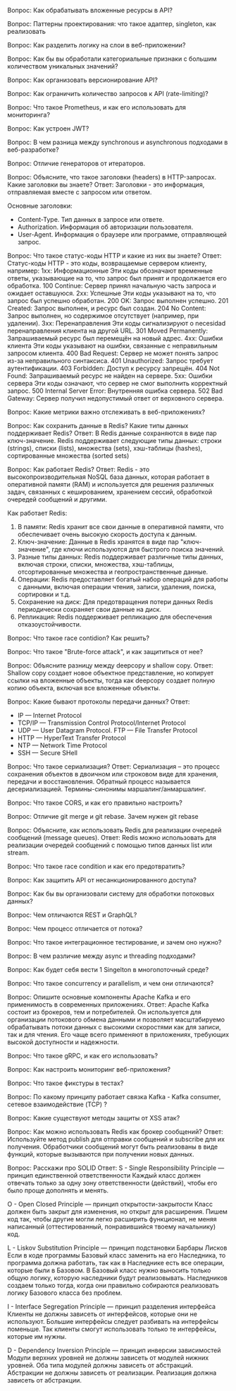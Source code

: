 Вопрос:
Как обрабатывать вложенные ресурсы в API?

Вопрос:
Паттерны проектирования: что такое адаптер, singleton, как реализовать

Вопрос:
Как разделить логику на слои в веб-приложении?

Вопрос:
Как бы вы обработали категориальные признаки с большим количеством уникальных значений?

Вопрос:
Как организовать версионирование API?

Вопрос:
Как ограничить количество запросов к API (rate-limiting)?

Вопрос:
Что такое Prometheus, и как его использовать для мониторинга?

Вопрос:
Как устроен JWT?

Вопрос:
В чем разница между synchronous и asynchronous подходами в веб-разработке?

Вопрос:
Отличие генераторов от итераторов.

Вопрос:
Объясните, что такое заголовки (headers) в HTTP-запросах. Какие заголовки вы знаете?
Ответ:
Заголовки - это информация, отправляемая вместе с запросом или ответом.

Основные заголовки:

- Content-Type. Тип данных в запросе или ответе.
- Authorization. Информация об авторизации пользователя.
- User-Agent. Информация о браузере или программе, отправляющей запрос.

Вопрос:
Что такое статус-коды HTTP и какие из них вы знаете?
Ответ:
Статус-коды HTTP - это коды, возвращаемые сервером клиенту, например:
1xx: Информационные
Эти коды обозначают временные ответы, указывающие на то, что запрос был принят и продолжается его обработка.
100 Continue: Сервер принял начальную часть запроса и ожидает оставшуюся.
2xx: Успешные
Эти коды указывают на то, что запрос был успешно обработан.
200 OK: Запрос выполнен успешно.
201 Created: Запрос выполнен, и ресурс был создан.
204 No Content: Запрос выполнен, но содержимое отсутствует (например, при удалении).
3xx: Перенаправления
Эти коды сигнализируют о necesidad перенаправления клиента на другой URL.
301 Moved Permanently: Запрашиваемый ресурс был перемещён на новый адрес.
4xx: Ошибки клиента
Эти коды указывают на ошибки, связанные с неправильным запросом клиента.
400 Bad Request: Сервер не может понять запрос из-за неправильного синтаксиса.
401 Unauthorized: Запрос требует аутентификации.
403 Forbidden: Доступ к ресурсу запрещён.
404 Not Found: Запрашиваемый ресурс не найден на сервере.
5xx: Ошибки сервера
Эти коды означают, что сервер не смог выполнить корректный запрос.
500 Internal Server Error: Внутренняя ошибка сервера.
502 Bad Gateway: Сервер получил недопустимый ответ от верховного сервера.

Вопрос:
Какие метрики важно отслеживать в веб-приложениях?

Вопрос:
Как сохранить данные в Redis? Какие типы данных поддерживает Redis?
Ответ:
В Redis данные сохраняются в виде пар ключ-значение. Redis поддерживает следующие типы данных: строки (strings), списки (lists), множества (sets), хэш-таблицы (hashes), сортированные множества (sorted sets)

Вопрос:
Как работает Redis?
Ответ:
Redis - это высокопроизводительная NoSQL база данных, которая работает в оперативной памяти (RAM) и используется для решения различных задач, связанных с кешированием, хранением сессий, обработкой очередей сообщений и другими.

Как работает Redis:

1. В памяти: Redis хранит все свои данные в оперативной памяти, что обеспечивает очень высокую скорость доступа к данным.
2. Ключ-значение: Данные в Redis хранятся в виде пар "ключ-значение", где ключи используются для быстрого поиска значений.
3. Разные типы данных: Redis поддерживает различные типы данных, включая строки, списки, множества, хэш-таблицы, отсортированные множества и геопространственные данные.
4. Операции: Redis предоставляет богатый набор операций для работы с данными, включая операции чтения, записи, удаления, поиска, сортировки и т.д.
5. Сохранение на диск: Для предотвращения потери данных Redis периодически сохраняет свои данные на диск.
6. Репликация: Redis поддерживает репликацию для обеспечения отказоустойчивости.

Вопрос:
Что такое race contidion? Как решить?

Вопрос:
Что такое "Brute-force attack", и как защититься от нее?

Вопрос:
Объясните разницу между deepcopy и shallow copy.
Ответ:
Shallow copy создает новое объектное представление, но копирует ссылки на вложенные объекты, тогда как deepcopy создает полную копию объекта, включая все вложенные объекты.

Вопрос:
Какие бывают протоколы передачи данных?
Ответ:

- IP — Internet Protocol
- TCP/IP — Transmission Control Protocol/Internet Protocol
- UDP — User Datagram Protocol. FTP — File Transfer Protocol
- HTTP — HyperText Transfer Protocol
- NTP — Network Time Protocol
- SSH — Secure SHell

Вопрос:
Что такое сериализация?
Ответ:
Сериализация – это процесс сохранения объектов в двоичном или строковом виде для хранения, передачи и восстановления. Обратный процесс называется десериализацией. Термины-синонимы маршалинг/анмаршалинг.

Вопрос:
Что такое CORS, и как его правильно настроить?

Вопрос:
Отличие git merge и git rebase. Зачем нужен git rebase

Вопрос:
Объясните, как использовать Redis для реализации очередей сообщений (message queues).
Ответ:
Redis можно использовать для реализации очередей сообщений с помощью типов данных list или stream.

Вопрос:
Что такое race condition и как его предотвратить?

Вопрос:
Как защитить API от несанкционированного доступа?

Вопрос:
Как бы вы организовали систему для обработки потоковых данных?

Вопрос:
Чем отличаются REST и GraphQL?

Вопрос:
Чем процесс отличается от потока?

Вопрос:
Что такое интеграционное тестирование, и зачем оно нужно?

Вопрос:
В чем различие между async и threading подходами?

Вопрос:
Как будет себя вести 1 Singelton в многопоточный среде?

Вопрос:
Что такое concurrency и parallelism, и чем они отличаются?

Вопрос:
Опишите основные компоненты Apache Kafka и его применимость в современных приложениях.
Ответ:
Apache Kafka состоит из брокеров, тем и потребителей. Он используется для организации потокового обмена данными и позволяет масштабируемо обрабатывать потоки данных с высокими скоростями как для записи, так и для чтения. Его чаще всего применяют в приложениях, требующих высокой доступности и надежности.

Вопрос:
Что такое gRPC, и как его использовать?

Вопрос:
Как настроить мониторинг веб-приложения?

Вопрос:
Что такое фикстуры в тестах?

Вопрос:
По какому принципу работает связка Kafka - Kafka consumer, сетевое взаимодействие (TCP) ?

Вопрос:
Какие существуют методы защиты от XSS атак?

Вопрос:
Как можно использовать Redis как брокер сообщений?
Ответ:
Используйте метод publish для отправки сообщений и subscribe для их получения. Обработчики сообщений могут быть реализованы в виде функций, которые вызываются при получении новых данных.

Вопрос:
Расскажи про SOLID
Ответ:
S - Single Responsibility Principle — принцип единственной ответственности
Каждый класс должен отвечать только за одну зону ответственности (действий), чтобы его было проще дополнять и менять.

O - Open Closed Principle — принцип открытости-закрытости
Класс должен быть закрыт для изменения, но открыт для расширения. Пишем код так, чтобы другие могли легко расширить функционал, не меняя написанный (оттестированный, понравившийся твоему начальнику) код.

L - Liskov Substitution Principle — принцип подстановки Барбары Лисков
Если в коде программы Базовый класс заменить на его Наследника, то программа должна работать, так как в Наследнике есть все операции, которые были в Базовом. В Базовый класс нужно выносить только общую логику, которую наследники будут реализовывать. Наследников создаем только тогда, когда они правильно собираются реализовать логику Базового класса без проблем.

I - Interface Segregation Principle — принцип разделения интерфейса
Клиенты не должны зависеть от интерфейсов, которые они не используют. Большие интерфейсы следует разбивать на интерфейсы поменьше. Так клиенты смогут использовать только те интерфейсы, которые им нужны.

D - Dependency Inversion Principle — принцип инверсии зависимостей
Модули верхних уровней не должны зависеть от модулей нижних уровней. Оба типа модулей должны зависеть от абстракций. Абстракции не должны зависеть от реализации. Реализация должна зависеть от абстракции.
